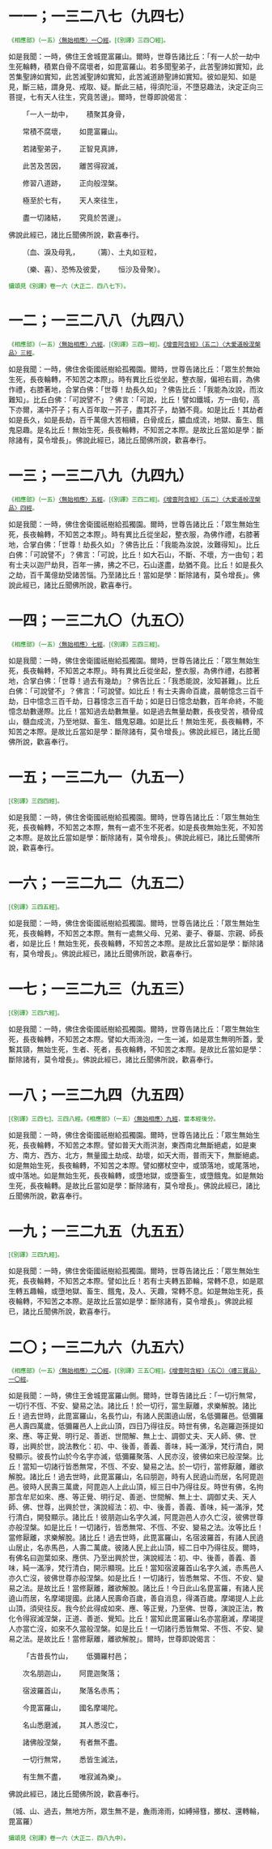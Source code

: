 # 一一；一三二八七（九四七）

<sup><font color="green">《相應部》（一五）[〈無始相應〉一〇經](https://github.com/gwsice/buddhism/blob/master/%E6%97%A9%E6%9C%9F/%E5%8D%97%E4%BC%A0%E7%9B%B8%E5%BA%94%E9%83%A8/02%E5%9B%A0%E7%BC%98%E7%AF%87/15%20%E6%97%A0%E5%A7%8B%E7%9B%B8%E5%BA%94.md#15_10)。[《別譯》三四〇經]。</font></sup>

如是我聞：一時，佛住王舍城毘富羅山。爾時，世尊告諸比丘：「有一人於一劫中生死輪轉，積累白骨不腐壞者，如毘富羅山。若多聞聖弟子，此苦聖諦如實知，此苦集聖諦如實知，此苦滅聖諦如實知，此苦滅道跡聖諦如實知。彼如是知、如是見，斷三結，謂身見、戒取、疑。斷此三結，得須陀洹，不墮惡趣法，決定正向三菩提，七有天人往生，究竟苦邊」。爾時，世尊即說偈言：

&emsp;&emsp;「一人一劫中，&emsp;&emsp;積聚其身骨，

&emsp;&emsp;常積不腐壞，&emsp;&emsp;如毘富羅山。

&emsp;&emsp;若諸聖弟子，&emsp;&emsp;正智見真諦，

&emsp;&emsp;此苦及苦因，&emsp;&emsp;離苦得寂滅，

&emsp;&emsp;修習八道跡，&emsp;&emsp;正向般涅槃。

&emsp;&emsp;極至於七有，&emsp;&emsp;天人來往生，

&emsp;&emsp;盡一切諸結，&emsp;&emsp;究竟於苦邊」。

佛說此經已，諸比丘聞佛所說，歡喜奉行。

&emsp;&emsp;（血、淚及母乳，&emsp;&emsp;（籌）、土丸如豆粒，

&emsp;&emsp;（樂、喜）、恐怖及彼愛，&emsp;&emsp;恒沙及骨聚）。

<sup><font color="green">攝頌見《別譯》卷一六（大正二．四八七下）。</font></sup>

# 一二；一三二八八（九四八）

<sup><font color="green">《相應部》（一五）[〈無始相應〉六經](https://github.com/gwsice/buddhism/blob/master/%E6%97%A9%E6%9C%9F/%E5%8D%97%E4%BC%A0%E7%9B%B8%E5%BA%94%E9%83%A8/02%E5%9B%A0%E7%BC%98%E7%AF%87/15%20%E6%97%A0%E5%A7%8B%E7%9B%B8%E5%BA%94.md#15_6)。[《別譯》三四一經]。[《增壹阿含經》（五二）〈大愛道般涅槃品〉三經](https://github.com/gwsice/buddhism/blob/master/%E6%97%A9%E6%9C%9F/%E5%A2%9E%E4%B8%80%E9%98%BF%E5%90%AB%E7%BB%8F/50.md#52_3)。</font></sup>

如是我聞：一時，佛住舍衛國祇樹給孤獨園。爾時，世尊告諸比丘：「眾生於無始生死，長夜輪轉，不知苦之本際」。時有異比丘從坐起，整衣服，偏袒右肩，為佛作禮，右膝著地，合掌白佛：「世尊！劫長久如」？佛告比丘：「我能為汝說，而汝難知」。比丘白佛：「可說譬不」？佛言：「可說，比丘！譬如鐵城，方一由旬，高下亦爾，滿中芥子；有人百年取一芥子，盡其芥子，劫猶不竟。如是比丘！其劫者如是長久，如是長劫，百千萬億大苦相續，白骨成丘，膿血成流，地獄、畜生、餓鬼惡趣。是名比丘！無始生死，長夜輪轉，不知苦之本際。是故比丘當如是學：斷除諸有，莫令增長」。佛說此經已，諸比丘聞佛所說，歡喜奉行。

# 一三；一三二八九（九四九）

<sup><font color="green">《相應部》（一五）[〈無始相應〉五經](https://github.com/gwsice/buddhism/blob/master/%E6%97%A9%E6%9C%9F/%E5%8D%97%E4%BC%A0%E7%9B%B8%E5%BA%94%E9%83%A8/02%E5%9B%A0%E7%BC%98%E7%AF%87/15%20%E6%97%A0%E5%A7%8B%E7%9B%B8%E5%BA%94.md#15_5)。[《別譯》三四二經]。[《增壹阿含經》（五二）〈大愛道般涅槃品〉四經](https://github.com/gwsice/buddhism/blob/master/%E6%97%A9%E6%9C%9F/%E5%A2%9E%E4%B8%80%E9%98%BF%E5%90%AB%E7%BB%8F/51.md#52_4)。</font></sup>

如是我聞：一時，佛住舍衛國祇樹給孤獨園。爾時，世尊告諸比丘：「眾生無始生死，長夜輪轉，不知苦之本際」。時有異比丘從坐起，整衣服，為佛作禮，右膝著地，合掌白佛：「世尊！劫長久如」？佛告比丘：「我能為汝說，汝難得知」。比丘白佛：「可說譬不」？佛言：「可說，比丘！如大石山，不斷、不壞，方一由旬；若有士夫以迦尸劫貝，百年一拂，拂之不已，石山遂盡，劫猶不竟。比丘！如是長久之劫，百千萬億劫受諸苦惱。乃至諸比丘！當如是學：斷除諸有，莫令增長」。佛說此經已，諸比丘聞佛所說，歡喜奉行。

# 一四；一三二九〇（九五〇）

<sup><font color="green">《相應部》（一五）[〈無始相應〉七經](https://github.com/gwsice/buddhism/blob/master/%E6%97%A9%E6%9C%9F/%E5%8D%97%E4%BC%A0%E7%9B%B8%E5%BA%94%E9%83%A8/02%E5%9B%A0%E7%BC%98%E7%AF%87/15%20%E6%97%A0%E5%A7%8B%E7%9B%B8%E5%BA%94.md#15_7)。[《別譯》三四三經]。</font></sup>

如是我聞：一時，佛住舍衛國祇樹給孤獨園。爾時，世尊告諸比丘：「眾生無始生死，長夜輪轉，不知苦之本際」。時有異比丘從坐起，整衣服，為佛作禮，右膝著地，合掌白佛：「世尊！過去有幾劫」？佛告比丘：「我悉能說，汝知甚難」。比丘白佛：「可說譬不」？佛言：「可說譬。如比丘！有士夫壽命百歲，晨朝憶念三百千劫，日中憶念三百千劫，日暮憶念三百千劫；如是日日憶念劫數，百年命終，不能憶念劫數邊際。比丘！當知過去劫數無量。如是過去無量劫數，長夜受苦，積骨成山，髓血成流，乃至地獄、畜生、餓鬼惡趣。如是比丘！無始生死，長夜輪轉，不知苦之本際。是故比丘當如是學：斷除諸有，莫令增長」。佛說此經已，諸比丘聞佛所說，歡喜奉行。

# 一五；一三二九一（九五一）

<sup><font color="green">[《別譯》三四四經]。</font></sup>

如是我聞：一時，佛住舍衛國祇樹給孤獨園。爾時，世尊告諸比丘：「眾生無始生死，長夜輪轉，不知苦之本際，無有一處不生不死者。如是長夜無始生死，不知苦之本際。是故比丘當如是學：斷除諸有，莫令增長」。佛說此經已，諸比丘聞佛所說，歡喜奉行。

# 一六；一三二九二（九五二）

<sup><font color="green">[《別譯》三四五經]。</font></sup>

如是我聞：一時，佛住舍衛國祇樹給孤獨園。爾時，世尊告諸比丘：「眾生無始生死，長夜輪轉，不知苦之本際。無有一處無父母、兄弟、妻子、眷屬、宗親、師長者，如是比丘！無始生死，長夜輪轉，不知苦之本際。是故比丘當如是學：斷除諸有，莫令增長」。佛說此經已，諸比丘聞佛所說，歡喜奉行。

# 一七；一三二九三（九五三）

<sup><font color="green">[《別譯》三四六經]。</font></sup>

如是我聞：一時，佛住舍衛國祇樹給孤獨園。爾時，世尊告諸比丘：「眾生無始生死，長夜輪轉，不知苦之本際。譬如大雨渧泡，一生一滅，如是眾生無明所蓋，愛繫其頸，無始生死，生者、死者，長夜輪轉，不知苦之本際。是故比丘當如是學：斷除諸有，莫令增長」。佛說此經已，諸比丘聞佛所說，歡喜奉行。

# 一八；一三二九四（九五四）

<sup><font color="green">[《別譯》三四七]、三四八經。《相應部》（一五）[〈無始相應〉九經](https://github.com/gwsice/buddhism/blob/master/%E6%97%A9%E6%9C%9F/%E5%8D%97%E4%BC%A0%E7%9B%B8%E5%BA%94%E9%83%A8/02%E5%9B%A0%E7%BC%98%E7%AF%87/15%20%E6%97%A0%E5%A7%8B%E7%9B%B8%E5%BA%94.md#15_9)，當本經後分。</font></sup>

如是我聞：一時，佛住舍衛國祇樹給孤獨園。爾時，世尊告諸比丘：「眾生無始生死，長夜輪轉，不知苦之本際。譬如普天大雨洪澍，東西南北無斷絕處，如是東方、南方、西方、北方，無量國土劫成、劫壞，如天大雨，普雨天下，無斷絕處。如是無始生死，長夜輪轉，不知苦之本際。譬如擲杖空中，或頭落地，或尾落地，或中落地。如是無始生死，長夜輪轉，或墮地獄，或墮畜生，或墮餓鬼。如是無始生死，長夜輪轉。是故比丘當如是學：斷除諸有，莫令增長」。佛說此經已，諸比丘聞佛所說，歡喜奉行。

# 一九；一三二九五（九五五）

<sup><font color="green">[《別譯》三四九經]。</font></sup>

如是我聞：一時，佛住舍衛國祇樹給孤獨園。爾時，世尊告諸比丘：「眾生無始生死，長夜輪轉，不知苦之本際。譬如比丘！若有士夫轉五節輪，常轉不息，如是眾生轉五趣輪，或墮地獄、畜生、餓鬼，及人、天趣，常轉不息。如是無始生死，長夜輪轉，不知苦之本際。是故比丘當如是學：斷除諸有，莫令增長」。佛說此經已，諸比丘聞佛所說，歡喜奉行。

# 二〇；一三二九六（九五六）

<sup><font color="green">《相應部》（一五）[〈無始相應〉二〇經](https://github.com/gwsice/buddhism/blob/master/%E6%97%A9%E6%9C%9F/%E5%8D%97%E4%BC%A0%E7%9B%B8%E5%BA%94%E9%83%A8/02%E5%9B%A0%E7%BC%98%E7%AF%87/15%20%E6%97%A0%E5%A7%8B%E7%9B%B8%E5%BA%94.md#15_20)。[《別譯》三五〇經]。[《增壹阿含經》（五〇）〈禮三寶品〉一〇經](https://github.com/gwsice/buddhism/blob/master/%E6%97%A9%E6%9C%9F/%E5%A2%9E%E4%B8%80%E9%98%BF%E5%90%AB%E7%BB%8F/48.md#50_10)。</font></sup>

如是我聞：一時，佛住王舍城毘富羅山側。爾時，世尊告諸比丘：「一切行無常，一切行不恆、不安、變易之法。諸比丘！於一切行，當生厭離，求樂解脫。諸比丘！過去世時，此毘富羅山，名長竹山，有諸人民圍遶山居，名低彌羅邑。低彌羅邑人壽四萬歲，低彌羅邑人上此山頂，四日乃得往反。時世有佛，名迦羅迦孫提如來、應、等正覺、明行足、善逝、世間解、無上士、調御丈夫、天人師、佛、世尊，出興於世，說法教化：初、中、後善，善義、善味，純一滿淨，梵行清白，開發顯示。彼長竹山於今名字亦滅，低彌羅聚落、人民亦沒，彼佛如來已般涅槃。比丘！當知一切諸行皆悉無常，不恆、不安、變易之法。於一切行，當修厭離，離欲解脫。諸比丘！過去世時，此毘富羅山，名曰朋迦，時有人民遶山而居，名阿毘迦邑。彼時人民壽三萬歲，阿毘迦人上此山頂，經三日中乃得往反。時世有佛，名拘那含牟尼如來、應、等正覺、明行足、善逝、世間解、無上士、調御丈夫、天人師、佛、世尊，出興於世，演說經法：初、中、後善，善義、善味，純一滿淨，梵行清白，開發顯示。諸比丘！彼朋迦山名字久滅，阿毘迦邑人亦久亡沒，彼佛世尊亦般涅槃。如是比丘！一切諸行，皆悉無常、不恆、不安、變易之法。汝等比丘！當修厭離，求樂解脫。諸比丘！過去世時，此毘富羅山，名宿波羅首，有諸人民遶山居止，名赤馬邑，人壽二萬歲。彼諸人民上此山頂，經二日中乃得往反。爾時，有佛名曰迦葉如來、應供、乃至出興於世，演說經法：初、中、後善，善義、善味，純一滿淨，梵行清白，開示顯現。比丘！當知宿波羅首山名字久滅，赤馬邑人亦久亡沒，彼佛世尊亦般涅槃。如是比丘！一切諸行，皆悉無常、不恆、不安、變易之法。是故比丘！當修厭離，離欲解脫。諸比丘！今日此山名毘富羅，有諸人民遶山而居，名摩竭提國。此諸人民壽命百歲，善自消息，得滿百歲。摩竭提人上此山頂，須臾往反。我今於此得成如來、應、等正覺，乃至佛、世尊，演說正法，教化令得寂滅涅槃，正道、善逝、覺知。比丘！當知此毘富羅山名亦當磨滅，摩竭提人亦當亡沒，如來不久當般涅槃。如是比丘！一切諸行悉皆無常、不恆、不安、變易之法。是故比丘！當修厭離，離欲解脫」。爾時，世尊即說偈言：

&emsp;&emsp;「古昔長竹山，&emsp;&emsp;低彌羅村邑；

&emsp;&emsp;次名朋迦山，&emsp;&emsp;阿毘迦聚落；

&emsp;&emsp;宿波羅首山，&emsp;&emsp;聚落名赤馬；

&emsp;&emsp;今毘富羅山，&emsp;&emsp;國名摩竭陀。

&emsp;&emsp;名山悉磨滅，&emsp;&emsp;其人悉沒亡，

&emsp;&emsp;諸佛般涅槃，&emsp;&emsp;有者無不盡。

&emsp;&emsp;一切行無常，&emsp;&emsp;悉皆生滅法，

&emsp;&emsp;有生無不盡，&emsp;&emsp;唯寂滅為樂」。

佛說此經已，諸比丘聞佛所說，歡喜奉行。

（城、山、過去，無地方所，眾生無不是，麁雨渧雨，如縛掃篲，擲杖、還轉輪，毘富羅）

<sup><font color="green">攝頌見《別譯》卷一六（大正二．四八九中）。</font></sup>